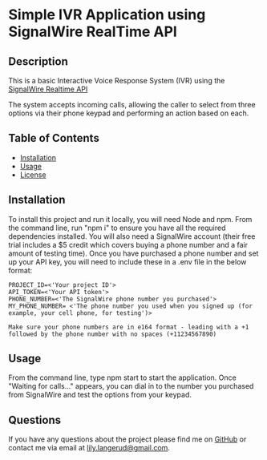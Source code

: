 # Simple IVR Application using SignalWire RealTime API

## Description
This is a basic Interactive Voice Response System (IVR) using the [SignalWire Realtime API](https://developer.signalwire.com/client-sdk/reference/rt-exports)

The system accepts incoming calls, allowing the caller to select from three options via their phone keypad and performing an action based on each. 

 ## Table of Contents
  * <a href="#installation">Installation</a>
  * <a href="#usage">Usage</a>
  * <a href="#license">License</a>

  ## Installation
  To install this project and run it locally, you will need Node and npm. From the command line, run "npm i" to ensure you have all the required dependencies installed. You will also need a SignalWire account (their free trial includes a $5 credit which covers buying a phone number and a fair amount of testing time). Once you have purchased a phone number and set up your API key, you will need to include these in a .env file in the below format:
    
    PROJECT_ID=<'Your project ID'>
    API_TOKEN=<'Your API token'>
    PHONE_NUMBER=<'The SignalWire phone number you purchased'>
    MY_PHONE_NUMBER= <'The phone number you used when you signed up (for example, your cell phone, for testing')>

    Make sure your phone numbers are in e164 format - leading with a +1 followed by the phone number with no spaces (+11234567890)

  ## Usage
  From the command line, type npm start to start the application. Once "Waiting for calls..." appears, you can dial in to the number you purchased from SignalWire and test the options from your keypad. 
  ## Questions
  If you have any questions about the project please find me on <a href= "https://github.com/llangerud">GitHub</a> or contact me via email at lily.langerud@gmail.com.

